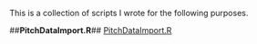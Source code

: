 This is a collection of scripts I wrote for the following purposes.

##**PitchDataImport.R**##
[PitchDataImport.R](https://github.com/evvillalpando/SwingandMissRates2018MLB/blob/master/PitchDataImport.R)

